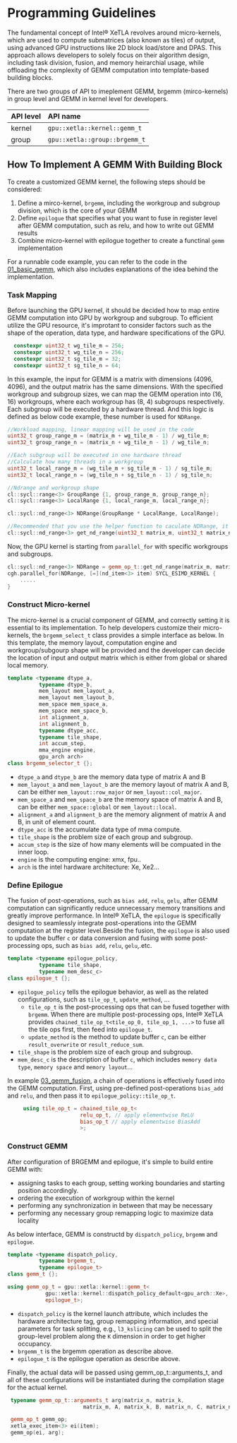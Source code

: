 # Programming Guidelines

The fundamental concept of Intel® XeTLA revolves around micro-kernels, which are used to compute submatrices (also known as tiles) of output, using advanced GPU instructions like 2D block load/store and DPAS. This approach allows developers to solely focus on their algorithm design, including task division, fusion, and memory heirarchial usage, while offloading the complexity of GEMM computation into template-based building blocks.

There are two groups of API to imeplement GEMM, brgemm (mirco-kernels) in group level and GEMM in kernel level for developers. 

| API level | API name                       |
| :-------- | :----------------------------- |
| kernel    | `gpu::xetla::kernel::gemm_t`   |
| group     | `gpu::xetla::group::brgemm_t`  |


## How To Implement A GEMM With Building Block 

To create a customized GEMM kernel, the following steps should be considered:

1. Define a mirco-kernel, `brgemm`, including the workgroup and subgroup division, which is the core of your GEMM
2. Define `epilogue` that specifies what you want to fuse in register level after GEMM computation, such as relu,  and how to write out GEMM results
2. Combine micro-kernel with epilogue together to create a functinal `gemm` implementation

For a runnable code example, you can refer to the code in the [01_basic_gemm](../../examples/01_basic_gemm), which also includes explanations of the idea behind the implementation.

### Task Mapping 
Before launching the GPU kernel, it should be decided how to map entire GEMM computation into GPU by workgroup and subgroup. To efficient utilize the GPU resource, it's improtant to consider factors such as the shape of the operation, data type, and hardware specifications of the GPU. 
```c++
  constexpr uint32_t wg_tile_m = 256;
  constexpr uint32_t wg_tile_n = 256;
  constexpr uint32_t sg_tile_m = 32;
  constexpr uint32_t sg_tile_n = 64;
```
In this example, the input for GEMM is a matrix with dimensions (4096, 4096), and the output matrix has the same dimensions. With the specified workgroup and subgroup sizes, we can map the GEMM operation into (16, 16) workgroups, where each workgroup has (8, 4) subgroups respectively. Each subgroup will be executed by a hardware thread. And this logic is defined as below code example, these number is used for `NDRange`.

```c++
//Workload mapping, linear mapping will be used in the code
uint32_t group_range_m = (matrix_m + wg_tile_m - 1) / wg_tile_m;
uint32_t group_range_n = (matrix_n + wg_tile_n - 1) / wg_tile_n;

//Each subgroup will be executed in one hardware thread
//Calculate how many threads in a workgroup
uint32_t local_range_m = (wg_tile_m + sg_tile_m - 1) / sg_tile_m;
uint32_t local_range_n = (wg_tile_n + sg_tile_n - 1) / sg_tile_n;

//Ndrange and workgroup shape
cl::sycl::range<3> GroupRange {1, group_range_m, group_range_n};
cl::sycl::range<3> LocalRange {1, local_range_m, local_range_n};

cl::sycl::nd_range<3> NDRange(GroupRange * LocalRange, LocalRange);

//Recommended that you use the helper function to caculate NDRange, it is convenient.
cl::sycl::nd_range<3> get_nd_range(uint32_t matrix_m, uint32_t matrix_n);
```
Now, the GPU kernel is starting from `parallel_for` with specific workgroups and subgroups.

```c++
cl::sycl::nd_range<3> NDRange = gemm_op_t::get_nd_range(matrix_m, matrix_n);
cgh.parallel_for(NDRange, [=](nd_item<3> item) SYCL_ESIMD_KERNEL {
    .....
}
```

### Construct Micro-kernel
The micro-kernel is a crucial component of GEMM, and correctly setting it is essential to its implementation. 
To help developers customize their micro-kernels, the `brgemm_select_t` class provides a simple interface as below.
In this template, the memory layout, computation engine and workgroup/subgourp shape will be provided and the developer can 
decide the location of input and output matrix which is either from global or shared local memory.

```c++
template <typename dtype_a,
          typename dtype_b,
          mem_layout mem_layout_a,
          mem_layout mem_layout_b,
          mem_space mem_space_a,
          mem_space mem_space_b,
          int alignment_a,
          int alignment_b,
          typename dtype_acc,
          typename tile_shape,
          int accum_step,
          mma_engine engine,
          gpu_arch arch>
class brgemm_selector_t {};
```

- `dtype_a` and `dtype_b` are the memory data type of matrix A and B
- `mem_layout_a` and `mem_layout_b` are the memory layout of matrix A and B, can be either `mem_layout::row_major` or `mem_layout::col_major`.
- `mem_space_a` and `mem_space_b` are the memory space of matrix A and B, can be either `mem_space::global` or `mem_layout::local`.
- `alignment_a` and `alignment_b` are the memory alignment of matrix A and B, in unit of element count.
- `dtype_acc` is the accumulate data type of mma compute.
- `tile_shape` is the problem size of each group and subgroup.
- `accum_step` is the size of how many elements will be compuated in the inner loop.
- `engine` is the computing engine: xmx, fpu..
- `arch` is the intel hardware architecture: Xe, Xe2...

### Define Epilogue

The fusion of post-operations, such as `bias add`, `relu`, `gelu`,  after GEMM computation can significantly reduce unnecessary memory transitions and greatly improve performance. In Intel® XeTLA, the `epilogue` is specifically designed to seamlessly integrate post-operations into the GEMM computation at the register level.Beside the fusion, the `epilogue` is also used to update the buffer `c` or data conversion and fusing with some post-processing ops, such as `bias add`, `relu`, `gelu`,.etc.

```c++
template <typename epilogue_policy,
          typename tile_shape,
          typename mem_desc_c>
class epilogue_t {};
```

- `epilogue_policy` tells the epilogue behavior, as well as the related configurations, such as `tile_op_t`, `update_method`, ...
  - `tile_op_t` is the post-processing ops that can be fused together with `brgemm`. When there are multiple post-processing ops, Intel® XeTLA provides `chained_tile_op_t<tile_op_0, tile_op_1, ...>` to fuse all the tile ops first, then feed into `epilogue_t`.
  - `update_method` is the method to update buffer `c`, can be either `result_overwrite` or `result_reduce_sum`.
- `tile_shape` is the problem size of each group and subgroup.
- `mem_desc_c` is the description of buffer `c`, which includes `memory data type`, `memory space` and `memory layout`...


In example [03_gemm_fusion](../../examples/03_gemm_fusion), a chain of operations is effectively fused into the GEMM computation. 
First, using pre-defined post-operations `bias_add` and `relu`, and then pass it to `epilogue_policy::tile_op_t`.

```c++
     using tile_op_t = chained_tile_op_t<
                       relu_op_t, // apply elementwise ReLU
                       bias_op_t // apply elementwise BiasAdd
                       >;

```

### Construct GEMM 

After configuration of BRGEMM and epilogue, it's simple to build entire GEMM with:
- assigning tasks to each group, setting working boundaries and starting position accordingly.
- ordering the execution of workgroup within the kernel
- performing any synchronization in between that may be necessary
- performing any necessary group remapping logic to maximize data locality

As below interface, GEMM is constructd by `dispatch_policy`, `brgemm` and `epilogue`.

```c++
template <typename dispatch_policy,
          typename brgemm_t,
          typename epilogue_t>
class gemm_t {};

using gemm_op_t = gpu::xetla::kernel::gemm_t<
            gpu::xetla::kernel::dispatch_policy_default<gpu_arch::Xe>, brgemm_t,
            epilogue_t>;
```

- `dispatch_policy` is the kernel launch attribute, which includes the hardware architecture tag, group remapping information, and special parameters for task splitting, e.g., `l3_kslicing` can be used to split the group-level problem along the `K` dimension in order to get higher occupancy.
- `brgemm_t` is the brgemm operation as describe above.
- `epilogue_t` is the epilogue operation as describe above.

Finally, the actual data will be passed using gemm_op_t::arguments_t, and all of these configurations will be instantiated during the compilation stage for the actual kernel.

```c++
 typename gemm_op_t::arguments_t arg(matrix_n, matrix_k,
                        matrix_m, A, matrix_k, B, matrix_n, C, matrix_n);
```
```c++ 
 gemm_op_t gemm_op;
 xetla_exec_item<3> ei(item);
 gemm_op(ei, arg);
```
